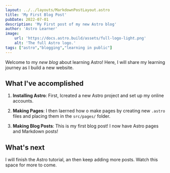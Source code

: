 ```yaml
---
layout: ../../layouts/MarkdownPostLayout.astro
title: 'My First Blog Post'
pubDate: 2022-07-01
description: 'My First post of my new Astro blog'
author: 'Astro Learner'
image: 
    url: 'https://docs.astro.build/assets/full-logo-light.png'
    alt: 'The full Astro logo.'
tags: ["astro","blogging","learning in public"]
---
```


Welcome to my _new blog_ about learning Astro! Here, I will share my learning journey as I build a new website.

## What I've accomplished

1. **Installing Astro**: First, Icreated a new Astro project and set up my online accounts.

2. **Making Pages**: I then laerned how o make pages by creating new `.astro` files and placing them in the `src/pages/` folder.

3. **Making Blog Posts**: This is my first blog post! I now have Astro pages and Markdown posts!

## What's next

I will finish the Astro tutorial, an then keep adding more posts. Watch this space for more to come. 
